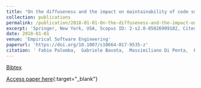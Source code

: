```yaml
---
title: "On the diffuseness and the impact on maintainability of code smells: a large scale empirical investigation"
collection: publications
permalink: /publication/2018-01-01-On-the-diffuseness-and-the-impact-on-maintainability-of-code-smells-a-large-scale-empirical-investigation
excerpt: 'Springer, New York, USA, Scopus ID: 2-s2.0-85026909182, Cited by: 22'
date: 2018-01-01
venue: 'Empirical Software Engineering'
paperurl: 'https://doi.org/10.1007/s10664-017-9535-z'
citation: ' Fabio Palomba,  Gabriele Bavota,  Massimiliano Di Penta,  Fausto Fasano,  Rocco Oliveto,  Andrea De Lucia, &quot;On the diffuseness and the impact on maintainability of code smells: a large scale empirical investigation.&quot; Empirical Software Engineering, 2018.'
---
```

[Bibtex](https://dblp.org/rec/bib/journals/ese/PalombaBPFOL18)

[Access paper here](https://doi.org/10.1007/s10664-017-9535-z){:target="_blank"}
